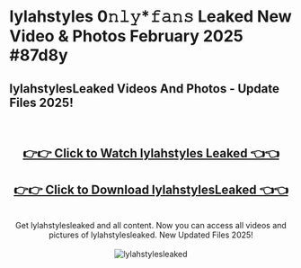 # lylahstyles 0𝚗𝚕𝚢*𝚏𝚊𝚗𝚜 Leaked New Video & Photos February 2025 #87d8y

<h2>lylahstylesLeaked Videos And Photos - Update Files 2025!</h2>
<br>
<div align="center">
<h2><a href="https://mediaupload.pro?title=lylahstyles&ref=11F" rel="nofollow">👉👉 Click to Watch lylahstyles Leaked 👈👈</a></h2>
<h2><a href="https://mediaupload.pro?title=lylahstyles&ref=11F" rel="nofollow">👉👉 Click to Download lylahstylesLeaked 👈👈</a></h2>
<br>
Get lylahstylesleaked and all content. Now you can access all videos and pictures of lylahstylesleaked. New Updated Files 2025!
<br>
<br>
<a href="https://mediaupload.pro?title=lylahstyles&ref=11F" rel="nofollow" data-target="animated-image.originalLink"><img src="https://i.ibb.co/Gkj2r4b/banner.png" alt="lylahstylesleaked" style="max-width: 100%; display: inline-block;" data-target="animated-image.originalImage"></a>
</div>
<br>

